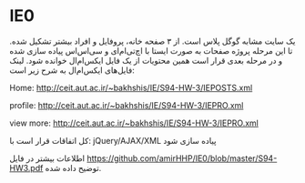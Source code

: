 # IE0
یک سایت مشابه گوگل پلاس است. از ۳ صفحه خانه، پروفایل و افراد بیشتر تشکیل شده. تا این مرحله پروژه صفحات به صورت ایستا با 
اچ‌تی‌ام‌ای و سی‌اس‌اس پیاده سازی شده و در مرحله بعدی قرار است همین محتویات از یک فایل ایکس‌ام‌ال خوانده شود.
لینک فایل‌های ایکس‌ام‌ال به شرح زیر است:

Home:
http://ceit.aut.ac.ir/~bakhshis/IE/S94-HW-3/IEPOSTS.xml

profile:
http://ceit.aut.ac.ir/~bakhshis/IE/S94-HW-3/IEPRO.xml

view more: 
http://ceit.aut.ac.ir/~bakhshis/IE/S94-HW-3/IEPRO.xml

کل اتفاقات قرار است با:
jQuery/AJAX/XML 
پیاده سازی شود

اطلاعات بیشتر در فایل https://github.com/amirHHP/IE0/blob/master/S94-HW3.pdf
توضیح داده شده.
